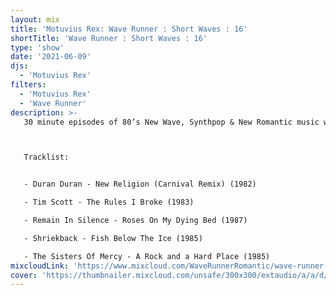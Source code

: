 ```yaml
---
layout: mix
title: 'Motuvius Rex: Wave Runner : Short Waves : 16'
shortTitle: 'Wave Runner : Short Waves : 16'
type: 'show'
date: '2021-06-09'
djs:
  - 'Motuvius Rex'
filters:
  - 'Motuvius Rex'
  - 'Wave Runner'
description: >-
   30 minute episodes of 80’s New Wave, Synthpop & New Romantic music with commentary on each song, the date of release and some very brief histories. Not too long, not too short! Just 30 minutes of nostalgic time travel to a magical era of fun and fashion! Hosted by Motuvius Rex, Wave Runner is a program of Radio Arcane based in Louisville, Kentucky.



   Tracklist:


   - Duran Duran - New Religion (Carnival Remix) (1982)

   - Tim Scott - The Rules I Broke (1983)

   - Remain In Silence - Roses On My Dying Bed (1987)

   - Shriekback - Fish Below The Ice (1985)

   - The Sisters Of Mercy - A Rock and a Hard Place (1985)
mixcloudLink: 'https://www.mixcloud.com/WaveRunnerRomantic/wave-runner-short-waves-16'
cover: 'https://thumbnailer.mixcloud.com/unsafe/300x300/extaudio/a/a/d/7/09f6-32dd-4d60-bc02-f1bd4df3381b'
---
```

